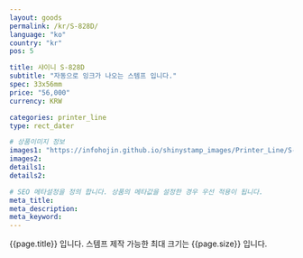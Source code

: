 ```yaml
---
layout: goods
permalink: /kr/S-828D/
language: "ko"
country: "kr"
pos: 5

title: 샤이니 S-828D
subtitle: "자동으로 잉크가 나오는 스템프 입니다."
spec: 33x56mm
price: "56,000"
currency: KRW

categories: printer_line
type: rect_dater

# 상품이미지 정보
images1: "https://infohojin.github.io/shinystamp_images/Printer_Line/S-828D/S-828D_1.jpg"
images2:
details1:
details2:    

# SEO 메타설정을 정의 합니다. 상품의 메타값을 설정한 경우 우선 적용이 됩니다.
meta_title: 
meta_description:
meta_keyword:
---
```


{{page.title}} 입니다. 스템프 제작 가능한 최대 크기는 {{page.size}} 입니다. 